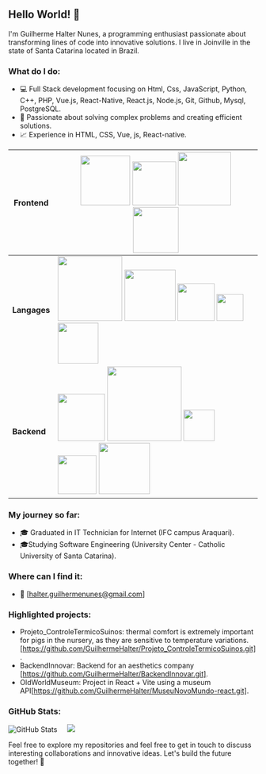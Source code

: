 ## Hello World! 👋

I'm Guilherme Halter Nunes, a programming enthusiast passionate about transforming lines of code into innovative solutions. I live in Joinville in the state of Santa Catarina located in Brazil.

### What do I do:
- 💻 Full Stack development focusing on Html, Css, JavaScript, Python, C++, PHP, Vue.js, React-Native, React.js, Node.js, Git, Github, Mysql, PostgreSQL.
- 🚀 Passionate about solving complex problems and creating efficient solutions.
- 📈 Experience in HTML, CSS, Vue, js, React-native.

<p align="left">
<div align="center">


 **Frontend**  |<img src="https://img.shields.io/badge/-HTML5-1C1C1C?style=plastic&logo=html5&logoColor=E34F26" width="100px"> <img src="https://img.shields.io/badge/-CSS3-1C1C1C?style=plastic&logo=css3&logoColor=1572B6" width="88px"> <img src="https://img.shields.io/badge/-ReactJs-1C1C1C?logo=react&logoColor=61DAFB&style=plastic" width="107px"> <img src="https://img.shields.io/badge/-VueJs-1C1C1C?logo=vue.js&logoColor=48E691&style=plastic" width="92px">
---------------|------------------------------------------------------------------------------------------------------------------
 **Langages**  |<img src="https://img.shields.io/badge/-JavaScript-1C1C1C?style=plastic&logo=javascript&logoColor=eed718" width="130px"> <img src="https://img.shields.io/badge/-Python-1C1C1C?style=plastic&logo=python&logoColor=3776AB" width="103px"> <img src="https://img.shields.io/badge/-PHP-1C1C1C?style=plastic&logo=php&logoColor=9249FA" width="75px"> <img src="https://img.shields.io/badge/-C-1C1C1C?style=plastic&logo=C&logoColor=A19F9F" width="54px"> <img src="https://img.shields.io/badge/-C++-1C1C1C?style=plastic&logo=Cplusplus&logoColor=F967CC" width="82px">    
 **Backend**   |<img src="https://img.shields.io/badge/-MySQL-1C1C1C?style=plastic&logo=mysql&logoColor=4479A1" width="95px"> <img src="https://img.shields.io/badge/-ProstgresSQL-1C1C1C?style=plastic&logo=postgresql&logoColor=4479A1" width="150px"> <img src="https://img.shields.io/badge/-git-1C1C1C?logo=git&logoColor=F05032&style=plastic" width="63px"> <img src="https://img.shields.io/badge/-NPM-1C1C1C?logo=npm&logoColor=CB3837&style=plastic" width="78px">  <img src="https://img.shields.io/badge/-Node.js-1C1C1C?style=plastic&logo=Node.js&logoColor=3C873A" width="103px"> 

</div>
</p>

### My journey so far:
- 🎓 Graduated in IT Technician for Internet (IFC campus Araquari).
- 🎓Studying Software Engineering (University Center - Catholic University of Santa Catarina).

### Where can I find it:
- 📧 [halter.guilhermenunes@gmail.com]

### Highlighted projects:
- Projeto_ControleTermicoSuinos: thermal comfort is extremely important for pigs in the nursery, as they are sensitive to temperature variations. [https://github.com/GuilhermeHalter/Projeto_ControleTermicoSuinos.git].
- BackendInnovar: Backend for an aesthetics company [https://github.com/GuilhermeHalter/BackendInnovar.git].
- OldWorldMuseum: Project in React + Vite using a museum API[https://github.com/GuilhermeHalter/MuseuNovoMundo-react.git].

### GitHub Stats:
![GitHub Stats](http://github-profile-summary-cards.vercel.app/api/cards/stats?username=GuilhermeHalter&theme=tokyonight)   &nbsp;&nbsp;&nbsp;  ![](http://github-profile-summary-cards.vercel.app/api/cards/repos-per-language?username=GuilhermeHalter&theme=tokyonight&exclude=html,vue)


Feel free to explore my repositories and feel free to get in touch to discuss interesting collaborations and innovative ideas. Let's build the future together! 🚀
